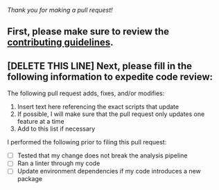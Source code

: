 *Thank you for making a pull request!*

## First, please make sure to review the [contributing guidelines](CONTRIBUTING.md).

## [DELETE THIS LINE] Next, please fill in the following information to expedite code review:

The following pull request adds, fixes, and/or modifies:

1. Insert text here referencing the exact scripts that update
2. If possible, I will make sure that the pull request only updates one feature
at a time
3. Add to this list if necessary

I performed the following prior to filing this pull request:

- [ ] Tested that my change does not break the analysis pipeline
- [ ] Ran a linter through my code
- [ ] Update environment dependencies if my code introduces a new package
